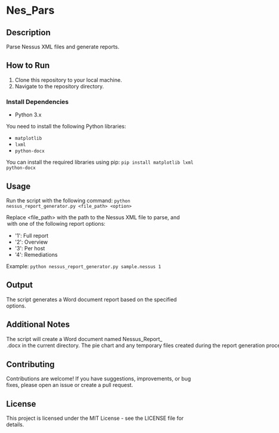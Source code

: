# Nes_Pars
## Description
Parse Nessus XML files and generate reports.

## How to Run
1. Clone this repository to your local machine.
2. Navigate to the repository directory.

### Install Dependencies
- Python 3.x

You need to install the following Python libraries:
- `matplotlib`
- `lxml`
- `python-docx`

You can install the required libraries using pip:
`pip install matplotlib lxml python-docx`

## Usage
Run the script with the following command:
`python nessus_report_generator.py <file_path> <option>`

Replace <file_path> with the path to the Nessus XML file to parse, and <option> with one of the following report options:
- '1': Full report
- '2': Overview
- '3': Per host
- '4': Remediations

Example:
`python nessus_report_generator.py sample.nessus 1`

## Output
The script generates a Word document report based on the specified options.

## Additional Notes
The script will create a Word document named Nessus_Report_<option>.docx in the current directory.
The pie chart and any temporary files created during the report generation process will be automatically removed.
It's recommended to review and clean the input Nessus XML file before generating the report to ensure accurate results.
For large Nessus XML files, the report generation process may take some time. Be patient while the script processes the data.

## Contributing
Contributions are welcome! If you have suggestions, improvements, or bug fixes, please open an issue or create a pull request.

## License
This project is licensed under the MIT License - see the LICENSE file for details.
